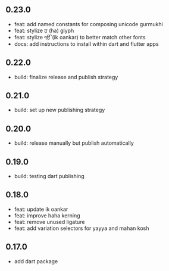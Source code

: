 ## 0.23.0

- feat: add named constants for composing unicode gurmukhi
- feat: stylize ਹ (ha) glyph
- feat: stylize ੴ (ik oankar) to better match other fonts
- docs: add instructions to install within dart and flutter apps

## 0.22.0

- build: finalize release and publish strategy

## 0.21.0

- build: set up new publishing strategy

## 0.20.0

- build: release manually but publish automatically

## 0.19.0

- build: testing dart publishing

## 0.18.0

- feat: update ik oankar
- feat: improve haha kerning
- feat: remove unused ligature
- feat: add variation selectors for yayya and mahan kosh

## 0.17.0

- add dart package
